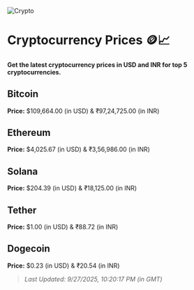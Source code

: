 
![Crypto](https://www.techguide.com.au/wp-content/uploads/2020/11/crypto3.jpeg)

# Cryptocurrency Prices 🪙📈

#### Get the latest cryptocurrency prices in USD and INR for top 5 cryptocurrencies.

## Bitcoin

**Price:** $109,664.00 (in USD) & ₹97,24,725.00 (in INR)

## Ethereum

**Price:** $4,025.67 (in USD) & ₹3,56,986.00 (in INR)

## Solana

**Price:** $204.39 (in USD) & ₹18,125.00 (in INR)

## Tether

**Price:** $1.00 (in USD) & ₹88.72 (in INR)

## Dogecoin

**Price:** $0.23 (in USD) & ₹20.54 (in INR)

> _Last Updated: 9/27/2025, 10:20:17 PM (in GMT)_
